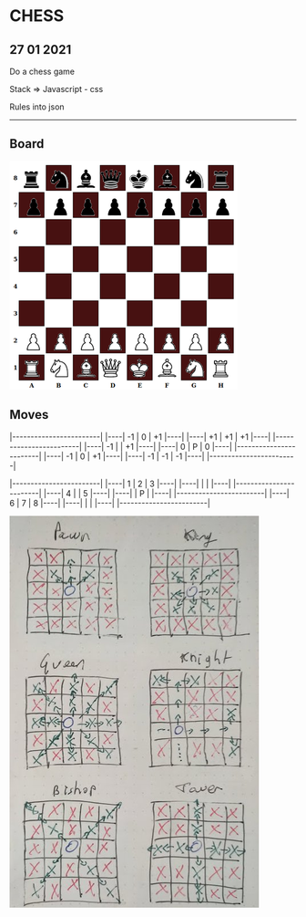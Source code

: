 # CHESS

## 27 01 2021

Do a chess game

Stack => Javascript - css

Rules into json

***

## Board

![Screenshot](board.png)

## Moves
|------------------------|
|----| -1 |  0 | +1 |----|
|----| +1 | +1 | +1 |----|
|------------------------|
|----| -1 |    | +1 |----|
|----|  0 | P  |  0 |----|
|------------------------|
|----| -1 |  0 | +1 |----|
|----| -1 | -1 | -1 |----|
|------------------------|

|------------------------|
|----| 1  |  2 |  3 |----|
|----|    |    |    |----|
|------------------------|
|----|  4 |    |  5 |----|
|----|    | P  |    |----|
|------------------------|
|----|  6 |  7 |  8 |----|
|----|    |    |    |----|
|------------------------|

![Screenshot](move.jpeg)


